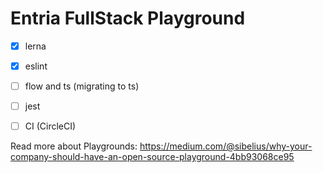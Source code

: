 # Entria FullStack Playground

- [x] lerna
- [x] eslint
- [ ] flow and ts (migrating to ts)
- [ ] jest
- [ ] CI (CircleCI)


Read more about Playgrounds: https://medium.com/@sibelius/why-your-company-should-have-an-open-source-playground-4bb93068ce95
